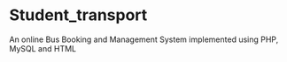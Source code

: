 # Student_transport
An online Bus Booking and Management System implemented using PHP, MySQL and HTML
